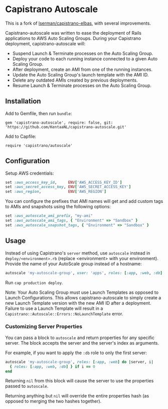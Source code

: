 # Capistrano Autoscale

This is a fork of [lserman/capistrano-elbas](https://github.com/lserman/capistrano-elbas), with several improvements.

Capistrano-autoscale was written to ease the deployment of Rails applications to AWS Auto Scaling
Groups. During your Capistrano deployment, capistrano-autoscale will:

- Suspend Launch & Terminate processes on the Auto Scaling Group.
- Deploy your code to each running instance connected to a given Auto Scaling Group.
- After deployment, create an AMI from one of the running instances.
- Update the Auto Scaling Group's launch template with the AMI ID.
- Delete any outdated AMIs created by previous deployments.
- Resume Launch & Terminate processes on the Auto Scaling Group.

## Installation

Add to Gemfile, then run `bundle`:

`gem 'capistrano-autoscale', require: false, git: 'https://github.com/KentaaNL/capistrano-autoscale.git'`

Add to Capfile:

`require 'capistrano/autoscale'`

## Configuration

Setup AWS credentials:

```ruby
set :aws_access_key_id,     ENV['AWS_ACCESS_KEY_ID']
set :aws_secret_access_key, ENV['AWS_SECRET_ACCESS_KEY']
set :aws_region,            ENV['AWS_REGION']
```

You can configure the prefixes that AMI names will get and add custom tags to AMIs and snapshots using the following options:

```ruby
set :aws_autoscale_ami_prefix, "my-ami"
set :aws_autoscale_ami_tags, { "Environment" => "Sandbox" }
set :aws_autoscale_snapshot_tags, { "Environment" => "Sandbox" }
```

## Usage

Instead of using Capistrano's `server` method, use `autoscale` instead in
`deploy/<environment>.rb` (replace &lt;environment&gt; with your environment). Provide
the name of your AutoScale group instead of a hostname:

```ruby
autoscale 'my-autoscale-group', user: 'apps', roles: [:app, :web, :db]
```

Run `cap production deploy`.

Note: Your Auto Scaling Group must use Launch Templates as opposed to Launch
Configurations. This allows capistrano-autoscale to simply create a new Launch Template version
with the new AMI ID after a deployment. Failure to use a
Launch Template will result in a `Capistrano::Autoscale::Errors::NoLaunchTemplate` error.

### Customizing Server Properties

You can pass a block to `autoscale` and return properties for any specific server.
The block accepts the server and the server's index as arguments.

For example, if you want to apply the `:db` role to only the first server:

```ruby
autoscale 'my-autoscale-group', roles: [:app, :web] do |server, i|
  { roles: [:app, :web, :db] } if i == 0
end
```

Returning `nil` from this block will cause the server to use the properties
passed to `autoscale`.

Returning anything but `nil` will override the entire properties hash (as
opposed to merging the two hashes together).
